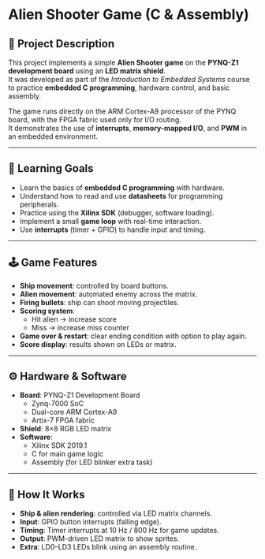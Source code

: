 # Alien Shooter Game (C & Assembly)

## 📖 Project Description
This project implements a simple **Alien Shooter game** on the **PYNQ-Z1 development board** using an **LED matrix shield**.  
It was developed as part of the *Introduction to Embedded Systems* course to practice **embedded C programming**, hardware control, and basic assembly.

The game runs directly on the ARM Cortex-A9 processor of the PYNQ board, with the FPGA fabric used only for I/O routing.  
It demonstrates the use of **interrupts**, **memory-mapped I/O**, and **PWM** in an embedded environment.

---

## 🎯 Learning Goals
- Learn the basics of **embedded C programming** with hardware.
- Understand how to read and use **datasheets** for programming peripherals.
- Practice using the **Xilinx SDK** (debugger, software loading).
- Implement a small **game loop** with real-time interaction.
- Use **interrupts** (timer + GPIO) to handle input and timing.

---

## 🕹️ Game Features
- **Ship movement**: controlled by board buttons.
- **Alien movement**: automated enemy across the matrix.
- **Firing bullets**: ship can shoot moving projectiles.
- **Scoring system**:
  - Hit alien → increase score
  - Miss → increase miss counter
- **Game over & restart**: clear ending condition with option to play again.
- **Score display**: results shown on LEDs or matrix.

---

## ⚙️ Hardware & Software
- **Board**: PYNQ-Z1 Development Board
  - Zynq-7000 SoC
  - Dual-core ARM Cortex-A9
  - Artix-7 FPGA fabric
- **Shield**: 8×8 RGB LED matrix
- **Software**:
  - Xilinx SDK 2019.1
  - C for main game logic
  - Assembly (for LED blinker extra task)

---

## 🚀 How It Works
- **Ship & alien rendering**: controlled via LED matrix channels.
- **Input**: GPIO button interrupts (falling edge).
- **Timing**: Timer interrupts at 10 Hz / 800 Hz for game updates.
- **Output**: PWM-driven LED matrix to show sprites.
- **Extra**: LD0–LD3 LEDs blink using an assembly routine.
